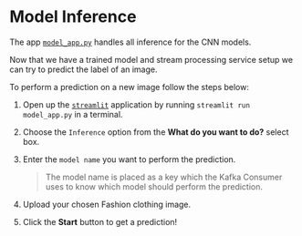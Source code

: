 # Model Inference

The app [`model_app.py`](../model_app.py) handles all inference for the CNN models.

Now that we have a trained model and stream processing service setup we can try to predict the label of an image.

To perform a prediction on a new image follow the steps below:

1. Open up the [`streamlit`](https://streamlit.io/) application by running `streamlit run model_app.py` in a terminal.

2. Choose the `Inference` option from the **What do you want to do?** select box.

3. Enter the `model name` you want to perform the prediction.

   > The model name is placed as a key which the Kafka Consumer uses to know which model should perform the prediction.

4. Upload your chosen Fashion clothing image.

5. Click the **Start** button to get a prediction!
